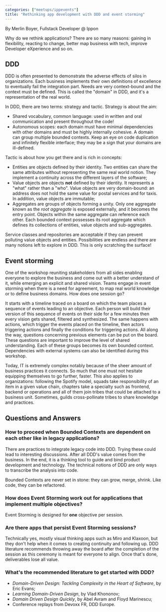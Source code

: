 ```yaml
---
categories: ["meetups/ippevents"]
title: "Rethinking app development with DDD and event storming"
---
```


By Merlin Boyer, Fullstack Developer @ Ippon  

Why do we rethink applications? There are so many reasons: gaining in flexibility, reacting to change, better map
business with tech, improve Developer eXperience and so on.

## DDD

DDD is often presented to demonstrate the adverse effects of silos in organizations. Each business implements their own
definitions of excellence to eventually fail the integration part. Needs are very context-bound and the context must be
defined. This is called the "domain" in DDD, and it's a representation of the real world.

In DDD, there are two terms: strategy and tactic. Strategy is about the aim:

- Shared vocabulary, common language: used in written and oral communication and present throughout the code!
- Autonomous scopes: each domain must have minimal dependencies with other domains and must be highly internally
  cohesive. A domain can group multiple bounded contexts. Keep an eye on code duplication and infinitely flexible
  interface; they may be a sign that your domains are ill-defined.

Tactic is about how you get there and is rich in concepts:

- Entities are objects defined by their identity. Two entities can share the same attributes without representing the
  same real world notion. They implement a continuity across the different layers of the software;
- Value objects are objects **not** defined by their identity. It represents a "what" rather than a "who". Value objects
  are very domain-bound: an address does not hold the same value for postal services and for taxis. In addition, value
  objects are immutable;
- Aggregates are groups of objects forming a unity. Only one aggregate known as the _root aggregate_ is exposed
  externally, and it becomes the entry point. Objects within the same aggregate can reference each other. Each bounded
  context possesses its root aggregate which defines its collections of entities, value objects and sub-aggregates.

Service classes and repositories are acceptable if they can prevent polluting value objects and entities. Possibilities
are endless and there are many notions left to explore in DDD. This is only scratching the surface!

## Event storming

One of the workshop reuniting stakeholders from all sides enabling everyone to explore the business and come out with a
better understand of it, while emerging an explicit and shared vision. Teams engage in event storming when there is a
need for agreement, to map real world knowledge or to define business domains. How does one session go?

It starts with a timeline traced on a board on which the team places a sequence of events leading to an objective. Each
person will build their version of this sequence of events on their side for a few minutes then every vision gets
shared, filtered and synthesized. The same happens with actions, which trigger the events placed on the timeline, then
actors triggering actions and finally the conditions for triggering actions. All along the way, questions concerning
previous elements can be put on the board. These questions are important to improve the level of shared understanding.
Each of these groups becomes its own bounded context. Dependencies with external systems can also be identified during
this workshop.

Today, IT is extremely complex notably because of the sheer amount of business practices it connects. So much that one
must not hesitate equipping themselves to go further, faster. This also applies to organizations: following the Spotify
model, squads take responsibility of an item in a given value chain, chapters take a specialty such as frontend, backend
or operations and all of them join tribes that could be attached to a business unit. Sometimes, guilds cross-pollinate
tribes to share knowledge and practices.

## Questions and Answers

### How to proceed when Bounded Contexts are dependent on each other like in legacy applications?

There are practices to integrate legacy code into DDD. Trying these could lead to interesting discussions. After all
DDD's value comes from the business. In the end, it is a thinking tool to guide and bind product development and
technology. The technical notions of DDD are only ways to transcribe the analysis into code.

Bounded Contexts are never set in stone: they can grow, merge, shrink. Like code, they can be refactored.

### How does Event Storming work out for applications that implement multiple objectives?

Event Storming is designed for **one** objective per session.

### Are there apps that persist Event Storming sessions?

Technically yes, mostly visual thinking apps such as Miro and Klaxoon, but they don't help when it comes to creating
continuity and following up. DDD literature recommends throwing away the board after the completion of the session as
this ceremony is meant for everyone to align. Once that's done, deliverables lose all value.

### What's the recommended literature to get started with DDD?

- _Domain-Driven Design: Tackling Complexity in the Heart of Software_, by Eric Evans;
- _Learning Domain-Driven Design_, by Vlad Khononov;
- _Domain Driven Design Quickly_, by Abel Avram and Floyd Marinescu;
- Conference replays from Devoxx FR, DDD Europe.

